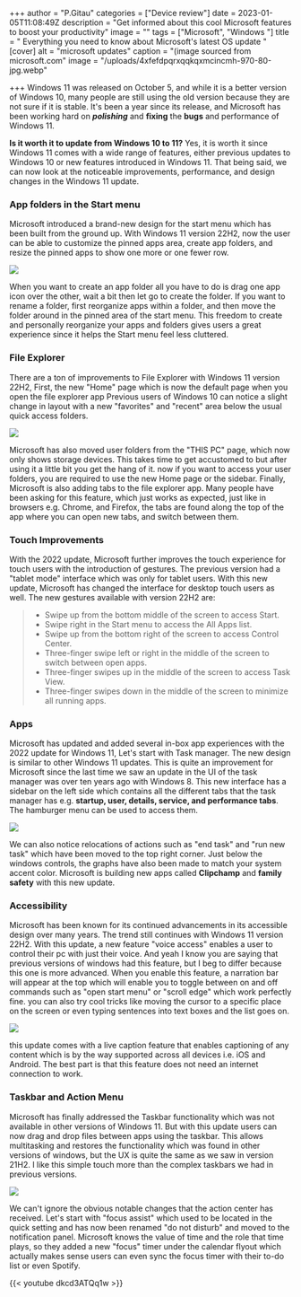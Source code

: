 +++
author = "P.Gitau"
categories = ["Device review"]
date = 2023-01-05T11:08:49Z
description = "Get informed about this cool Microsoft features to boost your productivity"
image = ""
tags = ["Microsoft", "Windows "]
title = " Everything you need to know about Microsoft's latest OS update "
[cover]
alt = "microsoft updates"
caption = "(image sourced from microsoft.com"
image = "/uploads/4xfefdpqrxqqkqxmcincmh-970-80-jpg.webp"

+++
Windows 11 was released on October 5, and while it is a better version of Windows 10, many people are still using the old version because they are not sure if it is stable. It's been a year since its release, and Microsoft has been working hard on **_polishing_** and **fixing** the **bugs** and performance of Windows 11. 

**Is it worth it to update from Windows 10 to 11?** Yes, it is worth it since Windows 11 comes with a wide range of features, either previous updates to Windows 10 or new features introduced in Windows 11. That being said, we can now look at the noticeable improvements, performance, and design changes in the Windows 11 update.

### App folders in the Start menu

Microsoft introduced a brand-new design for the start menu which has been built from the ground up. With Windows 11 version 22H2, now the user can be able to customize the pinned apps area, create app folders, and resize the pinned apps to show one more or one fewer row.

![](/uploads/6aw6sreihwwjhqj7r9tnoe-970-80.gif)

 When you want to create an app folder all you have to do is drag one app icon over the other, wait a bit then let go to create the folder. If you want to rename a folder, first reorganize apps within a folder, and then move the folder around in the pinned area of the start menu. This freedom to create and personally reorganize your apps and folders gives users a great experience since it helps the Start menu feel less cluttered.

### File Explorer

There are a ton of improvements to File Explorer with Windows 11 version 22H2, First, the new "Home" page which is now the default page when you open the file explorer app Previous users of Windows 10 can notice a slight change in layout with a new "favorites" and "recent" area below the usual quick access folders. 

![](/uploads/file-explorer.png)

Microsoft has also moved user folders from the "THIS PC" page, which now only shows storage devices. This takes time to get accustomed to but after using it a little bit you get the hang of it. now if you want to access your user folders, you are required to use the new Home page or the sidebar. Finally, Microsoft is also adding tabs to the file explorer app. Many people have been asking for this feature, which just works as expected, just like in browsers e.g. Chrome, and Firefox, the tabs are found along the top of the app where you can open new tabs, and switch between them.

### Touch Improvements

With the 2022 update, Microsoft further improves the touch experience for touch users with the introduction of gestures. The previous version had a "tablet mode" interface which was only for tablet users. With this new update, Microsoft has changed the interface for desktop touch users as well. The new gestures available with version 22H2 are:

> * Swipe up from the bottom middle of the screen to access Start.
> * Swipe right in the Start menu to access the All Apps list.
> * Swipe up from the bottom right of the screen to access Control Center.
> * Three-finger swipe left or right in the middle of the screen to switch between open apps.
> * Three-finger swipes up in the middle of the screen to access Task View.
> * Three-finger swipes down in the middle of the screen to minimize all running apps.

### Apps

Microsoft has updated and added several in-box app experiences with the 2022 update for Windows 11, Let's start with Task manager. The new design is similar to other Windows 11 updates. This is quite an improvement for Microsoft since the last time we saw an update in the UI of the task manager was over ten years ago with Windows 8. This new interface has a sidebar on the left side which contains all the different tabs that the task manager has e.g. **startup, user, details, service, and performance tabs**. The hamburger menu can be used to access them.

![](/uploads/taskmanager.png)

We can also notice relocations of actions such as "end task" and "run new task" which have been moved to the top right corner. Just below the windows controls, the graphs have also been made to match your system accent color. Microsoft is building new apps called **Clipchamp** and **family safety** with this new update.

### Accessibility

Microsoft has been known for its continued advancements in its accessible design over many years. The trend still continues with Windows 11 version 22H2. With this update, a new feature "voice access" enables a user to control their pc with just their voice. And yeah I know you are saying that previous versions of windows had this feature, but I beg to differ because this one is more advanced. When you enable this feature, a narration bar will appear at the top which will enable you to toggle between on and off commands such as "open start menu" or "scroll edge" which work perfectly fine. you can also try cool tricks like moving the cursor to a specific place on the screen or even typing sentences into text boxes and the list goes on.

![](/uploads/accesible.png)

this update comes with a live caption feature that enables captioning of any content which is by the way supported across all devices i.e. iOS and Android. The best part is that this feature does not need an internet connection to work.

### Taskbar and Action Menu

Microsoft has finally addressed the Taskbar functionality which was not available in other versions of Windows 11. But with this update users can now drag and drop files between apps using the taskbar. This allows multitasking and restores the functionality which was found in other versions of windows, but the UX is quite the same as we saw in version 21H2.  I like this simple touch more than the complex taskbars we had in previous versions.

![](/uploads/actin-center.png)

We can't ignore the obvious notable changes that the action center has received. Let's start with "focus assist" which used to be located in the quick setting and has now been renamed "do not disturb" and moved to the notification panel. Microsoft knows the value of time and the role that time plays, so they added a new "focus" timer under the calendar flyout which actually makes sense users can even sync the focus timer with their to-do list or even Spotify.

{{< youtube dkcd3ATQq1w  >}}